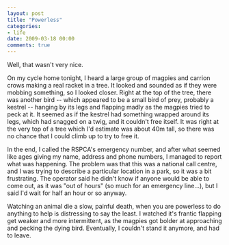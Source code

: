 ```yaml
---
layout: post
title: "Powerless"
categories:
- life
date: 2009-03-18 00:00
comments: true
---
```


<p>Well, that wasn't very nice.</p>

<p>On my cycle home tonight, I heard a large group of magpies and carrion crows making a real racket in a tree. It looked and sounded as if they were mobbing something, so I looked closer. Right at the top of the tree, there was another bird -- which appeared to be a small bird of prey, probably a kestrel -- hanging by its legs and flapping madly as the magpies tried to peck at it. It seemed as if the kestrel had something wrapped around its legs, which had snagged on a twig, and it couldn't free itself. It was right at the very top of a tree which I'd estimate was about 40m tall, so there was no chance that I could climb up to try to free it.</p>

<p>In the end, I called the RSPCA's emergency number, and after what seemed like ages giving my name, address and phone numbers, I managed to report what was happening. The problem was that this was a national call centre, and I was trying to describe a particular location in a park, so it was a bit frustrating. The operator said he didn't know if anyone would be able to come out, as it was "out of hours" (so much for an emergency line...), but I said I'd wait for half an hour or so anyway.</p>

<p>Watching an animal die a slow, painful death, when you are powerless to do anything to help is distressing to say the least. I watched it's frantic flapping get weaker and more intermittent, as the magpies got bolder at approaching and pecking the dying bird. Eventually, I couldn't stand it anymore, and had to leave.</p>



